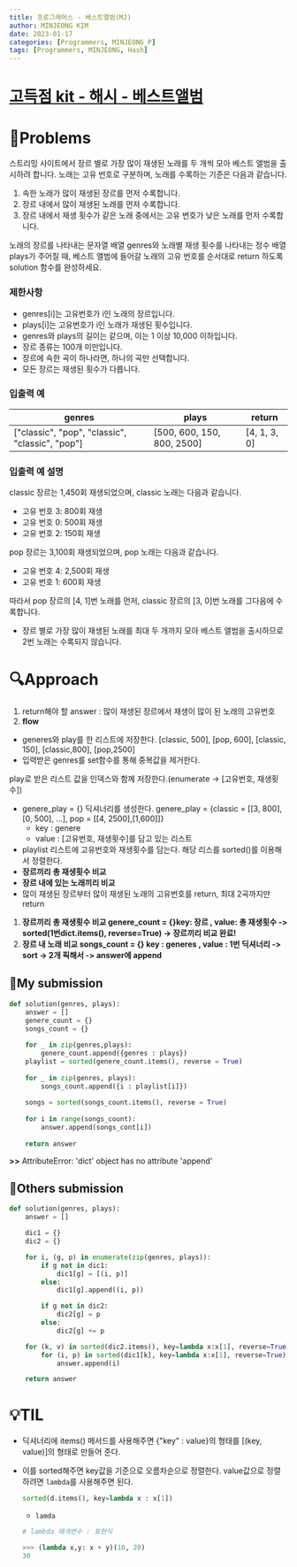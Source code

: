 ```yaml
---
title: 프로그래머스 - 베스트앨범(MJ)
author: MINJEONG KIM
date: 2023-01-17
categories: [Programmers, MINJEONG_P]
tags: [Programmers, MINJEONG, Hash]
---
```


# [고득점 kit - 해시 - 베스트앨범](https://school.programmers.co.kr/learn/courses/30/lessons/42579)

# 📖Problems

스트리밍 사이트에서 장르 별로 가장 많이 재생된 노래를 두 개씩 모아 베스트 앨범을 출시하려 합니다. 노래는 고유 번호로 구분하며, 노래를 수록하는 기준은 다음과 같습니다.

1. 속한 노래가 많이 재생된 장르를 먼저 수록합니다.
2. 장르 내에서 많이 재생된 노래를 먼저 수록합니다.
3. 장르 내에서 재생 횟수가 같은 노래 중에서는 고유 번호가 낮은 노래를 먼저 수록합니다.

노래의 장르를 나타내는 문자열 배열 genres와 노래별 재생 횟수를 나타내는 정수 배열 plays가 주어질 때, 베스트 앨범에 들어갈 노래의 고유 번호를 순서대로 return 하도록 solution 함수를 완성하세요.

### 제한사항

- genres[i]는 고유번호가 i인 노래의 장르입니다.
- plays[i]는 고유번호가 i인 노래가 재생된 횟수입니다.
- genres와 plays의 길이는 같으며, 이는 1 이상 10,000 이하입니다.
- 장르 종류는 100개 미만입니다.
- 장르에 속한 곡이 하나라면, 하나의 곡만 선택합니다.
- 모든 장르는 재생된 횟수가 다릅니다.

### 입출력 예

| genres | plays | return |
| --- | --- | --- |
| ["classic", "pop", "classic", "classic", "pop"] | [500, 600, 150, 800, 2500] | [4, 1, 3, 0] |

### 입출력 예 설명

classic 장르는 1,450회 재생되었으며, classic 노래는 다음과 같습니다.

- 고유 번호 3: 800회 재생
- 고유 번호 0: 500회 재생
- 고유 번호 2: 150회 재생

pop 장르는 3,100회 재생되었으며, pop 노래는 다음과 같습니다.

- 고유 번호 4: 2,500회 재생
- 고유 번호 1: 600회 재생

따라서 pop 장르의 [4, 1]번 노래를 먼저, classic 장르의 [3, 0]번 노래를 그다음에 수록합니다.

- 장르 별로 가장 많이 재생된 노래를 최대 두 개까지 모아 베스트 앨범을 출시하므로 2번 노래는 수록되지 않습니다.

# 🔍Approach

1. return해야 할 answer : 많이 재생된 장르에서 재생이 많이 된 노래의 고유번호
2. **flow** 
- generes와 play를 한 리스트에 저장한다. [classic, 500], [pop, 600], [classic, 150], [classic,800], [pop,2500]
- 입력받은 genres를 set함수를 통해 중복값을 제거한다.

play로 받은 리스트 값을 인덱스와 함께 저장한다.(enumerate -> [고유번호, 재생횟수])

- genere_play = {} 딕셔너리를 생성한다. genere_play = {classic = [[3, 800], [0, 500], …], pop = [[4, 2500],[1,600]]}
    - key : genere
    - value : [고유번호, 재생횟수]를 담고 있는 리스트
- playlist 리스트에 고유번호와 재생횟수를 담는다. 해당 리스를 sorted()를 이용해서 정렬한다.
- **장르끼리 총 재생횟수 비교**
- **장르 내에 있는 노래끼리 비교**
- 많이 재생된 장르부터 많이 재생된 노래의 고유번호를 return, 최대 2곡까지만 return

1. **장르끼리 총 재생횟수 비교 genere_count = {}key: 장르 , value: 총 재생횟수 -> sorted(1번dict.items(), reverse=True) -> 장르끼리 비교 완료!**
2. **장르 내 노래 비교 songs_count = {} key : generes , value : 1번 딕셔너리 -> sort -> 2개 픽해서 -> answer에 append**

## 🚩My submission

```python
def solution(genres, plays):
    answer = []
    genere_count = {}
    songs_count = {}
    
    for _ in zip(genres,plays):
        genere_count.append({genres : plays})
    playlist = sorted(genere_count.items(), reverse = True)
        
    for _ in zip(genres, plays):
        songs_count.append({i : playlist[i]})
        
    songs = sorted(songs_count.items(), reverse = True)
    
    for i in range(songs_count):
        answer.append(songs_cont[i])
        
    return answer
```

**>>** AttributeError: 'dict' object has no attribute 'append'

## 🚩Others submission

```python
def solution(genres, plays):
    answer = []

    dic1 = {}
    dic2 = {}

    for i, (g, p) in enumerate(zip(genres, plays)):
        if g not in dic1:
            dic1[g] = [(i, p)]
        else:
            dic1[g].append((i, p))

        if g not in dic2:
            dic2[g] = p
        else:
            dic2[g] += p

    for (k, v) in sorted(dic2.items(), key=lambda x:x[1], reverse=True):
        for (i, p) in sorted(dic1[k], key=lambda x:x[1], reverse=True)[:2]:
            answer.append(i)

    return answer
```

# 💡TIL

- 딕셔너리에 items() 메서드를 사용해주면 {"key" : value}의 형태를 [(key, value)]의 형태로 만들어 준다.
- 이를 sorted해주면 key값을 기준으로 오름차순으로 정렬한다. value값으로 정렬하려면 `lambda`를 사용해주면 된다.
    
    ```python
    sorted(d.items(), key=lambda x : x[1])
    ```
    
    - `lamda`
    
    ```python
    # lambda 매개변수 : 표현식
    
    >>> (lambda x,y: x + y)(10, 20)
    30
    ```

